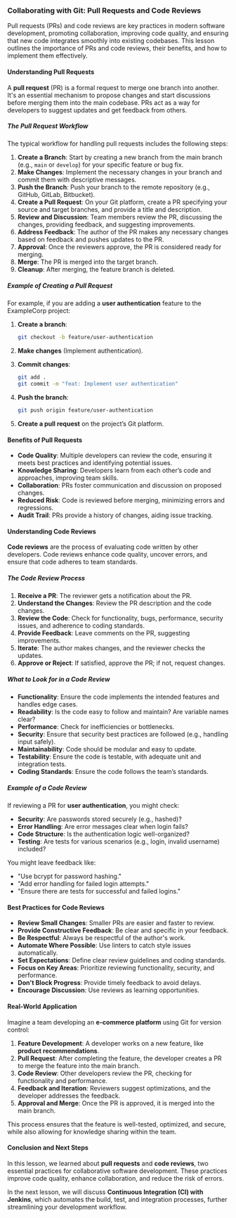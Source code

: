 ### Collaborating with Git: Pull Requests and Code Reviews

Pull requests (PRs) and code reviews are key practices in modern software development, promoting collaboration, improving code quality, and ensuring that new code integrates smoothly into existing codebases. This lesson outlines the importance of PRs and code reviews, their benefits, and how to implement them effectively.

#### Understanding Pull Requests

A **pull request** (PR) is a formal request to merge one branch into another. It's an essential mechanism to propose changes and start discussions before merging them into the main codebase. PRs act as a way for developers to suggest updates and get feedback from others.

##### The Pull Request Workflow

The typical workflow for handling pull requests includes the following steps:

1. **Create a Branch**: Start by creating a new branch from the main branch (e.g., `main` or `develop`) for your specific feature or bug fix.
2. **Make Changes**: Implement the necessary changes in your branch and commit them with descriptive messages.
3. **Push the Branch**: Push your branch to the remote repository (e.g., GitHub, GitLab, Bitbucket).
4. **Create a Pull Request**: On your Git platform, create a PR specifying your source and target branches, and provide a title and description.
5. **Review and Discussion**: Team members review the PR, discussing the changes, providing feedback, and suggesting improvements.
6. **Address Feedback**: The author of the PR makes any necessary changes based on feedback and pushes updates to the PR.
7. **Approval**: Once the reviewers approve, the PR is considered ready for merging.
8. **Merge**: The PR is merged into the target branch.
9. **Cleanup**: After merging, the feature branch is deleted.

##### Example of Creating a Pull Request

For example, if you are adding a **user authentication** feature to the ExampleCorp project:

1. **Create a branch**:

   ```bash
   git checkout -b feature/user-authentication
   ```

2. **Make changes** (Implement authentication).

3. **Commit changes**:

   ```bash
   git add .
   git commit -m "feat: Implement user authentication"
   ```

4. **Push the branch**:

   ```bash
   git push origin feature/user-authentication
   ```

5. **Create a pull request** on the project’s Git platform.

#### Benefits of Pull Requests

* **Code Quality**: Multiple developers can review the code, ensuring it meets best practices and identifying potential issues.
* **Knowledge Sharing**: Developers learn from each other’s code and approaches, improving team skills.
* **Collaboration**: PRs foster communication and discussion on proposed changes.
* **Reduced Risk**: Code is reviewed before merging, minimizing errors and regressions.
* **Audit Trail**: PRs provide a history of changes, aiding issue tracking.

#### Understanding Code Reviews

**Code reviews** are the process of evaluating code written by other developers. Code reviews enhance code quality, uncover errors, and ensure that code adheres to team standards.

##### The Code Review Process

1. **Receive a PR**: The reviewer gets a notification about the PR.
2. **Understand the Changes**: Review the PR description and the code changes.
3. **Review the Code**: Check for functionality, bugs, performance, security issues, and adherence to coding standards.
4. **Provide Feedback**: Leave comments on the PR, suggesting improvements.
5. **Iterate**: The author makes changes, and the reviewer checks the updates.
6. **Approve or Reject**: If satisfied, approve the PR; if not, request changes.

##### What to Look for in a Code Review

* **Functionality**: Ensure the code implements the intended features and handles edge cases.
* **Readability**: Is the code easy to follow and maintain? Are variable names clear?
* **Performance**: Check for inefficiencies or bottlenecks.
* **Security**: Ensure that security best practices are followed (e.g., handling input safely).
* **Maintainability**: Code should be modular and easy to update.
* **Testability**: Ensure the code is testable, with adequate unit and integration tests.
* **Coding Standards**: Ensure the code follows the team’s standards.

##### Example of a Code Review

If reviewing a PR for **user authentication**, you might check:

* **Security**: Are passwords stored securely (e.g., hashed)?
* **Error Handling**: Are error messages clear when login fails?
* **Code Structure**: Is the authentication logic well-organized?
* **Testing**: Are tests for various scenarios (e.g., login, invalid username) included?

You might leave feedback like:

* "Use bcrypt for password hashing."
* "Add error handling for failed login attempts."
* "Ensure there are tests for successful and failed logins."

#### Best Practices for Code Reviews

* **Review Small Changes**: Smaller PRs are easier and faster to review.
* **Provide Constructive Feedback**: Be clear and specific in your feedback.
* **Be Respectful**: Always be respectful of the author's work.
* **Automate Where Possible**: Use linters to catch style issues automatically.
* **Set Expectations**: Define clear review guidelines and coding standards.
* **Focus on Key Areas**: Prioritize reviewing functionality, security, and performance.
* **Don't Block Progress**: Provide timely feedback to avoid delays.
* **Encourage Discussion**: Use reviews as learning opportunities.

#### Real-World Application

Imagine a team developing an **e-commerce platform** using Git for version control:

1. **Feature Development**: A developer works on a new feature, like **product recommendations**.
2. **Pull Request**: After completing the feature, the developer creates a PR to merge the feature into the main branch.
3. **Code Review**: Other developers review the PR, checking for functionality and performance.
4. **Feedback and Iteration**: Reviewers suggest optimizations, and the developer addresses the feedback.
5. **Approval and Merge**: Once the PR is approved, it is merged into the main branch.

This process ensures that the feature is well-tested, optimized, and secure, while also allowing for knowledge sharing within the team.

#### Conclusion and Next Steps

In this lesson, we learned about **pull requests** and **code reviews**, two essential practices for collaborative software development. These practices improve code quality, enhance collaboration, and reduce the risk of errors.

In the next lesson, we will discuss **Continuous Integration (CI) with Jenkins**, which automates the build, test, and integration processes, further streamlining your development workflow.
